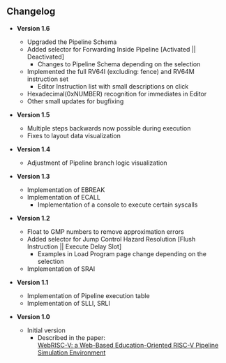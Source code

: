 ## Changelog

* **Version 1.6**
  * Upgraded the Pipeline Schema
  * Added selector for Forwarding Inside Pipeline [Activated || Deactivated]
    * Changes to Pipeline Schema depending on the selection
  * Implemented the full RV64I (excluding: fence) and RV64M instruction set
    * Editor Instruction list with small descriptions on click
  * Hexadecimal(0xNUMBER) recognition for immediates in Editor
  * Other small updates for bugfixing

* **Version 1.5**
  * Multiple steps backwards now possible during execution
  * Fixes to layout data visualization

* **Version 1.4**
  * Adjustment of Pipeline branch logic visualization

* **Version 1.3**
  * Implementation of EBREAK
  * Implementation of ECALL
    * Implementation of a console to execute certain syscalls

* **Version 1.2**
  * Float to GMP numbers to remove approximation errors
  * Added selector for Jump Control Hazard Resolution [Flush Instruction || Execute Delay Slot]
    * Examples in Load Program page change depending on the selection
  * Implementation of SRAI

* **Version 1.1**
  * Implementation of Pipeline execution table
  * Implementation of SLLI, SRLI

* **Version 1.0**
  * Initial version
    * Described in the paper: \
[WebRISC-V: a Web-Based Education-Oriented RISC-V Pipeline Simulation Environment
](https://dl.acm.org/citation.cfm?id=3338894)
